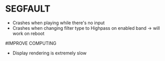 # SEGFAULT 
* Crashes when playing while there's no input
* Crashes when changing filter type to Highpass on enabled band -> will work on reboot

#IMPROVE COMPUTING
* Display rendering is extremely slow
